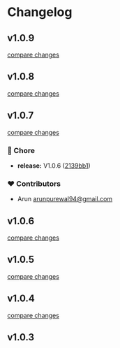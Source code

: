 # Changelog


## v1.0.9

[compare changes](https://github.com/ArunPurewal94/arunpurewal-nuxt/compare/v1.0.8...v1.0.9)

## v1.0.8

[compare changes](https://github.com/ArunPurewal94/arunpurewal-nuxt/compare/v1.0.7...v1.0.8)

## v1.0.7

[compare changes](https://github.com/ArunPurewal94/arunpurewal-nuxt/compare/v1.0.6...v1.0.7)

### 🏡 Chore

- **release:** V1.0.6 ([2139bb1](https://github.com/ArunPurewal94/arunpurewal-nuxt/commit/2139bb1))

### ❤️ Contributors

- Arun <arunpurewal94@gmail.com>

## v1.0.6

[compare changes](https://github.com/ArunPurewal94/arunpurewal-nuxt/compare/v1.0.5...v1.0.6)

## v1.0.5

[compare changes](https://github.com/ArunPurewal94/arunpurewal-nuxt/compare/v1.0.4...v1.0.5)

## v1.0.4

[compare changes](https://github.com/ArunPurewal94/arunpurewal-nuxt/compare/v1.0.3...v1.0.4)

## v1.0.3

